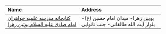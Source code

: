 | Name                                                                     | Address                                                              |
|:-------------------------------------------------------------------------|:---------------------------------------------------------------------|
| [کتابخانه مدرسه علمیه خواهران امام صادق علیه السلام بوئین زهرا](http://) | بویین زهرا- میدان امام حسین (ع)- بلوار آیت الله طالقانی- جنب نانوایی |